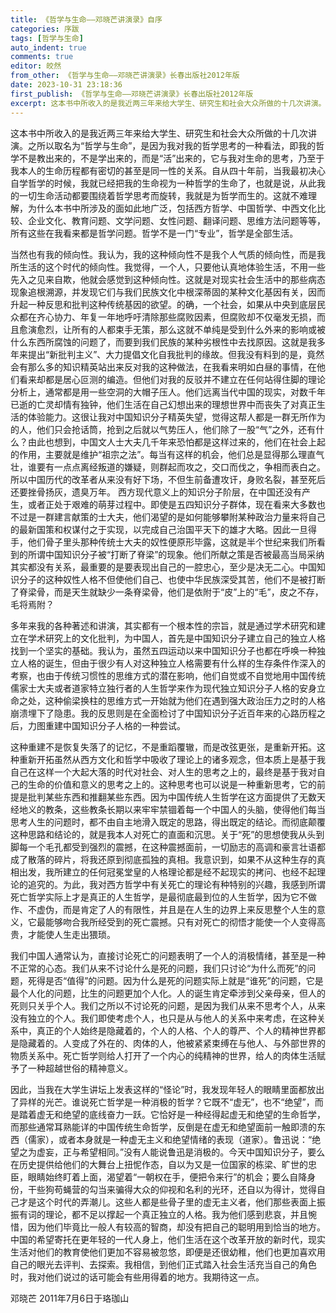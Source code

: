 ```yaml
---
title: 《哲学与生命——邓晓芒讲演录》自序
categories: 序跋
tags: [哲学与生命]
auto_indent: true
comments: true
editor: 皎然
from_other: 《哲学与生命——邓晓芒讲演录》长春出版社2012年版
date: 2023-10-31 23:18:36
first_publish: 《哲学与生命——邓晓芒讲演录》长春出版社2012年版
excerpt: 这本书中所收入的是我近两三年来给大学生、研究生和社会大众所做的十几次讲演。之所以取名为“哲学与生命”，是因为我对我的哲学思考的一种看法，即我的哲学不是教出来的，不是学出来的，而是“活”出来的，它与我对生命的思考，乃至于我本人的生命历程都有密切的甚至是同一性的关系。自从四十年前，当我最初决心自学哲学的时候，我就已经把我的生命视为一种哲学的生命了，也就是说，从此我的一切生命活动都要围绕着哲学思考而旋转，我就是为哲学而生的。这就不难理解，为什么本书中所涉及的面如此地广泛，包括西方哲学、中国哲学、中西文化比较、企业文化、教育问题、文学问题、女性问题、翻译问题、思维方法问题等等，所有这些在我看来都是哲学问题。哲学不是一门“专业”，哲学是全部生活。
---
```

这本书中所收入的是我近两三年来给大学生、研究生和社会大众所做的十几次讲演。之所以取名为“哲学与生命”，是因为我对我的哲学思考的一种看法，即我的哲学不是教出来的，不是学出来的，而是“活”出来的，它与我对生命的思考，乃至于我本人的生命历程都有密切的甚至是同一性的关系。自从四十年前，当我最初决心自学哲学的时候，我就已经把我的生命视为一种哲学的生命了，也就是说，从此我的一切生命活动都要围绕着哲学思考而旋转，我就是为哲学而生的。这就不难理解，为什么本书中所涉及的面如此地广泛，包括西方哲学、中国哲学、中西文化比较、企业文化、教育问题、文学问题、女性问题、翻译问题、思维方法问题等等，所有这些在我看来都是哲学问题。哲学不是一门“专业”，哲学是全部生活。

当然也有我的倾向性。我认为，我的这种倾向性不是我个人气质的倾向性，而是我所生活的这个时代的倾向性。我觉得，一个人，只要他认真地体验生活，不用一些先入之见来自欺，他就会感觉到这种倾向性。这就是对现实社会生活中的那些病态现象追根溯源，并发现它们与我们民族文化中根深蒂固的某种文化基因有关，因而升起一种反思和批判这种传统基因的欲望。的确，一个社会，如果从中央到底层民众都在齐心协力、年复一年地呼吁清除那些腐败因素，但腐败却不仅毫发无损，而且愈演愈烈，让所有的人都束手无策，那么这就不单纯是受到什么外来的影响或被什么东西所腐蚀的问题了，而要到我们民族的某种劣根性中去找原因。这就是我多年来提出“新批判主义”、大力提倡文化自我批判的缘故。但我没有料到的是，竟然会有那么多的知识精英站出来反对我的这种做法，在我看来明如白昼的事情，在他们看来却都是居心叵测的编造。但他们对我的反驳并不建立在任何站得住脚的理论分析上，通常都是用一些空洞的大帽子压人。他们远离当代中国的现实，对数千年已逝的亡灵却情有独钟，他们生活在自己幻想出来的理想世界中而丧失了对真正生活的体验能力。这很让我对中国知识分子精英失望，觉得这帮人都是一群无所作为的人，他们只会抢话筒，抢到之后就以气势压人，他们除了一股“气”之外，还有什么？由此也想到，中国文人士大夫几千年来恐怕都是这样过来的，他们在社会上起的作用，主要就是维护“祖宗之法”。每当有这样的机会，他们总是显得那么理直气壮，谁要有一点点离经叛道的嫌疑，则群起而攻之，交口而伐之，争相而表白之。所以中国历代的改革者从来没有好下场，不但生前备遭攻讦，身败名裂，甚至死后还要挫骨扬灰，遗臭万年。
西方现代意义上的知识分子阶层，在中国还没有产生，或者正处于艰难的萌芽过程中。即使是五四知识分子群体，现在看来大多数也不过是一群建言献策的士大夫，他们渴望的是如何能够攀附某种政治力量来将自己的最新国策和权谋付之于实现，以完成自己治国平天下的雄才大略。因此一旦得手，他们骨子里头那种传统士大夫的奴性便原形毕露，这就是半个世纪来我们所看到的所谓中国知识分子被“打断了脊梁”的现象。他们所献之策是否被最高当局采纳其实都没有关系，最重要的是要表现出自己的一腔忠心，至少是决无二心。中国知识分子的这种奴性人格不但使他们自己、也使中华民族深受其苦，他们不是被打断了脊梁骨，而是天生就缺少一条脊梁骨，他们是依附于“皮”上的“毛”，皮之不存，毛将焉附？

多年来我的各种著述和讲演，其实都有一个根本性的宗旨，就是通过学术研究和建立在学术研究上的文化批判，为中国人，首先是中国知识分子建立自己的独立人格找到一个坚实的基础。我认为，虽然五四运动以来中国知识分子也都在呼唤一种独立人格的诞生，但由于很少有人对这种独立人格需要有什么样的生存条件作深入的考察，也由于传统习惯性的思维方式的潜在影响，他们自觉或不自觉地用中国传统儒家士大夫或者道家特立独行者的人生哲学来作为现代独立知识分子人格的安身立命之处，这种偷梁换柱的思维方式一开始就为他们在遇到强大政治压力之时的人格崩溃埋下了隐患。我的反思则是在全面检讨了中国知识分子近百年来的心路历程之后，力图重建中国知识分子人格的一种尝试。

这种重建不是恢复失落了的记忆，不是重蹈覆辙，而是改弦更张，是重新开拓。这种重新开拓虽然从西方文化和哲学中吸收了理论上的诸多观念，但本质上是基于我自己在这样一个大起大落的时代对社会、对人生的思考之上的，最终是基于我对自己的生命的价值和意义的思考之上的。这种思考也可以说是一种重新思考，它的前提是批判某些东西和推翻某些东西。因为中国传统人生哲学在这方面提供了无数天经地义的教条，这些教条长期以来牢牢禁锢着每一个中国人的头脑，使得他们每当思考人生的问题时，都不由自主地滑入既定的思路，得出既定的结论。而彻底颠覆这种思路和结论的，就是我本人对死亡的直面和沉思。关于“死”的思想使我从头到脚每一个毛孔都受到强烈的震撼，在这种震撼面前，一切励志的高调和豪言壮语都成了散落的碎片，将我还原到彻底孤独的真相。我意识到，如果不从这种生存的真相出发，我所建立的任何冠冕堂皇的人格理论都是经不起现实的拷问、也经不起理论的追究的。为此，我对西方哲学中有关死亡的理论有种特别的兴趣，我感到所谓死亡哲学实际上才是真正的人生哲学，是最彻底最到位的人生哲学，因为它不做作、不虚伪，而是肯定了人的有限性，并且是在人生的边界上来反思整个人生的意义，它最能够吻合我所经受到的死亡震撼。只有对死亡的彻悟才能使一个人变得高贵，才能使人生走出猥琐。

我们中国人通常认为，直接讨论死亡的问题表明了一个人的消极情绪，甚至是一种不正常的心态。我们从来不讨论什么是死的问题，我们只讨论“为什么而死”的问题，死得是否“值得”的问题。因为什么是死的问题实际上就是“谁死”的问题，它是最个人化的问题，比生的问题更加个人化。人的诞生肯定牵涉到父亲母亲，但人的死则只关乎个人。我们之所以不讨论死的问题，是因为我们从来不思考个人，从来没有独立的个人。我们即使考虑个人，也只是从与他人的关系中来考虑，在这种关系中，真正的个人始终是隐藏着的，个人的人格、个人的尊严、个人的精神世界都是隐藏着的。人变成了外在的、肉体的人，他被紧紧束缚在与他人、与外部世界的物质关系中。死亡哲学则给人打开了一个内心的纯精神的世界，给人的肉体生活赋予了一种超越世俗的精神意义。

因此，当我在大学生讲坛上发表这样的“怪论”时，我发现年轻人的眼睛里面都放出了异样的光芒。谁说死亡哲学是一种消极的哲学？它既不“虚无”，也不“绝望”，而是踏着虚无和绝望的底线奋力一跃。它恰好是一种经得起虚无和绝望的生命哲学，而那些通常耳熟能详的中国传统生命哲学，反倒是在虚无和绝望面前一触即溃的东西（儒家），或者本身就是一种虚无主义和绝望情绪的表现（道家）。鲁迅说：“绝望之为虚妄，正与希望相同。”没有人能说鲁迅是消极的。今天中国知识分子，要么在历史提供给他们的大舞台上扭怩作态，自以为又是一位国家的栋梁、旷世的忠臣，眼睛始终盯着上面，渴望着“一朝权在手，便把令来行”的机会；要么自降身份，干些狗苟蝇营的勾当来骗得大众的仰视和名利的光环，还自以为得计，觉得自己才是这个时代的弄潮儿。这些人都是些骨子里的虚无主义者，他们那些表面上振振有词的理论，都不足以撑起一个真正独立的人格。我为他们感到悲哀，并且惋惜，因为他们毕竟比一般人有较高的智商，却没有把自己的聪明用到恰当的地方。中国的希望寄托在更年轻的一代人身上，他们生活在这个改革开放的新时代，现实生活对他们的教育使他们更加不容易被忽悠，即便是还很幼稚，他们也更加喜欢用自己的眼光去评判、去探索。我相信，到他们正式踏入社会生活充当自己的角色时，我对他们说过的话可能会有些用得着的地方。我期待这一点。

邓晓芒
2011年7月6日于珞珈山
